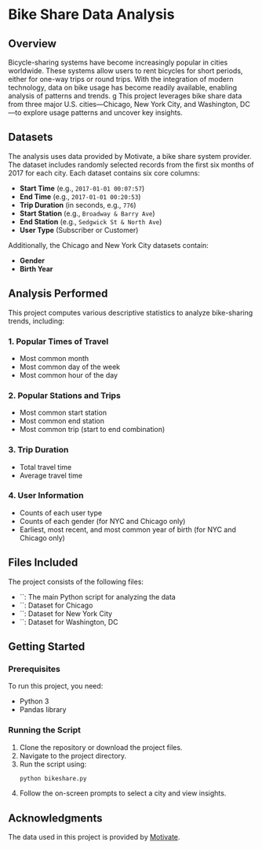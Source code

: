 # Bike Share Data Analysis

## Overview

Bicycle-sharing systems have become increasingly popular in cities worldwide. These systems allow users to rent bicycles for short periods, either for one-way trips or round trips. With the integration of modern technology, data on bike usage has become readily available, enabling analysis of patterns and trends.
g
This project leverages bike share data from three major U.S. cities—Chicago, New York City, and Washington, DC—to explore usage patterns and uncover key insights.

## Datasets

The analysis uses data provided by Motivate, a bike share system provider. The dataset includes randomly selected records from the first six months of 2017 for each city. Each dataset contains six core columns:

- **Start Time** (e.g., `2017-01-01 00:07:57`)
- **End Time** (e.g., `2017-01-01 00:20:53`)
- **Trip Duration** (in seconds, e.g., `776`)
- **Start Station** (e.g., `Broadway & Barry Ave`)
- **End Station** (e.g., `Sedgwick St & North Ave`)
- **User Type** (Subscriber or Customer)

Additionally, the Chicago and New York City datasets contain:

- **Gender**
- **Birth Year**

## Analysis Performed

This project computes various descriptive statistics to analyze bike-sharing trends, including:

### 1. Popular Times of Travel

- Most common month
- Most common day of the week
- Most common hour of the day

### 2. Popular Stations and Trips

- Most common start station
- Most common end station
- Most common trip (start to end combination)

### 3. Trip Duration

- Total travel time
- Average travel time

### 4. User Information

- Counts of each user type
- Counts of each gender (for NYC and Chicago only)
- Earliest, most recent, and most common year of birth (for NYC and Chicago only)

## Files Included

The project consists of the following files:

- ``: The main Python script for analyzing the data
- ``: Dataset for Chicago
- ``: Dataset for New York City
- ``: Dataset for Washington, DC

## Getting Started

### Prerequisites

To run this project, you need:

- Python 3
- Pandas library

### Running the Script

1. Clone the repository or download the project files.
2. Navigate to the project directory.
3. Run the script using:
   ```sh
   python bikeshare.py
   ```
4. Follow the on-screen prompts to select a city and view insights.

## Acknowledgments

The data used in this project is provided by [Motivate](https://www.motivateco.com/).


